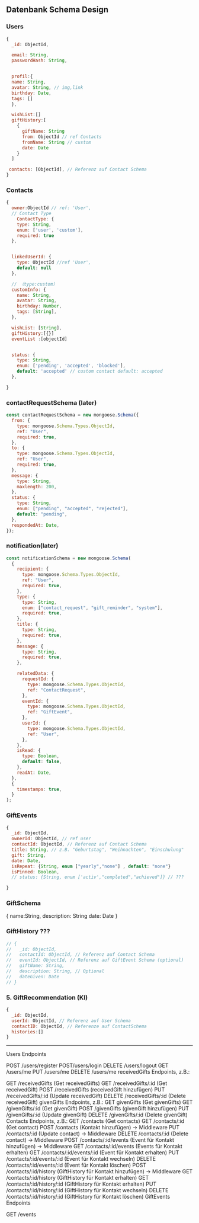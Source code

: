 ## Datenbank Schema Design

### Users

```javascript
{
  _id: ObjectId,

  email: String,
  passwordHash: String,


  profil:{
  name: String,
  avatar: String, // img,link
  birthday: Date,
  tags: []
  },

  wishList:[]
  giftHistory:[
    {
      giftName: String
      from: ObjectId // ref Contacts
      fromName: String // custom
      date: Date
    }
  ]

 contacts: [ObjectId], // Referenz auf Contact Schema
}
```

### Contacts

```javascript
{
  owner:ObjectId // ref: 'User',
  // Contact Type
    ContactType: {
    type: String,
    enum: ['user', 'custom'],
    required: true
  },


  linkedUserId: {
    type: ObjectId //ref 'User',
    default: null
  },

  // （type:custom）
  customInfo: {
    name: String,
    avatar: String,
    birthday: Number,
    tags: [String],
  },

  wishList: [String],
  giftHistory:[{}]
  eventList :[objectId]


  status: {
    type: String,
    enum: ['pending', 'accepted', 'blocked'],
    default: 'accepted' // custom contact default: accepted
  },

}
```

### contactRequestSchema (later)

```javascript
const contactRequestSchema = new mongoose.Schema({
  from: {
    type: mongoose.Schema.Types.ObjectId,
    ref: "User",
    required: true,
  },
  to: {
    type: mongoose.Schema.Types.ObjectId,
    ref: "User",
    required: true,
  },
  message: {
    type: String,
    maxlength: 200,
  },
  status: {
    type: String,
    enum: ["pending", "accepted", "rejected"],
    default: "pending",
  },
  respondedAt: Date,
});
```

### notification(later)

```javascript
const notificationSchema = new mongoose.Schema(
  {
    recipient: {
      type: mongoose.Schema.Types.ObjectId,
      ref: "User",
      required: true,
    },
    type: {
      type: String,
      enum: ["contact_request", "gift_reminder", "system"],
      required: true,
    },
    title: {
      type: String,
      required: true,
    },
    message: {
      type: String,
      required: true,
    },

    relatedData: {
      requestId: {
        type: mongoose.Schema.Types.ObjectId,
        ref: "ContactRequest",
      },
      eventId: {
        type: mongoose.Schema.Types.ObjectId,
        ref: "GiftEvent",
      },
      userId: {
        type: mongoose.Schema.Types.ObjectId,
        ref: "User",
      },
    },
    isRead: {
      type: Boolean,
      default: false,
    },
    readAt: Date,
  },
  {
    timestamps: true,
  }
);
```

### GiftEvents

```javascript
{
  _id: ObjectId,
  ownerId: ObjectId, // ref user
  contactId: ObjectId, // Referenz auf Contact Schema
  title: String, // z.B. "Geburtstag", "Weihnachten", "Einschulung"
  gift: String,
  date: Date,
  isRepeat: {String, enum ["yearly","none"] , default: "none"}
  isPinned: Boolean,
  // status: {String, enum ['activ',"completed","achieved"]} // ???

}
```

### GiftSchema

{ name:String, description: String date: Date }

### GiftHistory ???

```javascript
// {
//   _id: ObjectId,
//   contactId: ObjectId, // Referenz auf Contact Schema
//   eventId: ObjectId, // Referenz auf GiftEvent Schema (optional)
//   giftName: String,
//   description: String, // Optional
//   dateGiven: Date
// }
```

### 5. GiftRecommendation (KI)

```javascript
{
  _id: ObjectId,
  userId: ObjectId, // Referenz auf User Schema
  contactID: ObjectId, // Referenze auf ContactSchema
  histories:[]
}
```

---

Users Endpoints

POST /users/register
POST/users/login
DELETE /users/logout
GET /users/me
PUT /users/me
DELETE /users/me
receivedGifts Endpoints, z.B.:

GET /receivedGifts (Get receivedGifts)
GET /receivedGifts/:id (Get receivedGift)
POST /receivedGifts (receivedGift hinzufügen)
PUT /receivedGifts/:id (Update receivedGift)
DELETE /receivedGifts/:id (Delete receivedGift)
givenGifts Endpoints, z.B.:
GET givenGifts (Get givenGifts)
GET /givenGifts/:id (Get givenGift)
POST /givenGifts (givenGift hinzufügen)
PUT /givenGifts/:id (Update givenGift)
DELETE /givenGifts/:id (Delete givenGift)
Contacts Endpoints, z.B.:
GET /contacts (Get contacts)
GET /contacts/:id (Get contact)
POST /contacts (Kontakt hinzufügen) -> Middleware
PUT /contacts/:id (Update contact) -> Middleware
DELETE /contacts/:id (Delete contact) -> Middleware
POST /contacts/:id/events (Event für Kontakt hinzufügen) -> Middleware
GET /contacts/:id/events (Events für Kontakt erhalten)
GET /contacts/:id/events/:id (Event für Kontakt erhalten)
PUT /contacts/:id/events/:id (Event für Kontakt wechseln)
DELETE /contacts/:id/events/:id (Event für Kontakt löschen)
POST /contacts/:id/history (GiftHistory für Kontakt hinzufügen) -> Middleware
GET /contacts/:id/history (GiftHistory für Kontakt erhalten)
GET /contacts/:id/history/:id (GiftHistory für Kontakt erhalten)
PUT /contacts/:id/history/:id (GiftHistory für Kontakt wechseln)
DELETE /contacts/:id/history/:id (GiftHistory für Kontakt löschen)
GiftEvents Endpoints

GET /events
